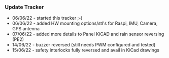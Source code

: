 ### Update Tracker

* 06/06/22 - started this tracker ;-)
* 06/06/22 - added HW mounting options/stl's for Raspi, IMU, Camera, GPS antenna
* 07/06/22 - added more details to Panel KiCAD and rain sensor reversing (PE2)
* 14/06/22 - buzzer reversed (still needs PWM configured and tested)
* 15/06/22 - safety interlocks fully reversed and avail in KiCad drawings


